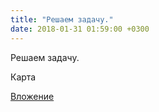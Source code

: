 ```yaml
---
title: "Решаем задачу."
date: 2018-01-31 01:59:00 +0300
---
```


Решаем задачу.

Карта

[Вложение](https://vk.com/photo41076938_456242763)
